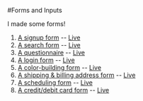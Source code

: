 #Forms and Inputs

I made some forms!

1. [A signup form](signup_form) -- [Live](http://eyacobson.github.io/forms-and-inputs/signup_form)
2. [A search form](search_form) -- [Live](http://eyacobson.github.io/forms-and-inputs/search_form)
3. [A questionnaire](questionnaire) -- [Live](http://eyacobson.github.io/forms-and-inputs/questionnaire)
4. [A login form](login_form) -- [Live](http://eyacobson.github.io/forms-and-inputs/login_form)
5. [A color-building form](color_builder) -- [Live](http://eyacobson.github.io/forms-and-inputs/color_builder)
6. [A shipping & billing address form](billing_form) -- [Live](http://eyacobson.github.io/forms-and-inputs/billing_form)
7. [A scheduling form](scheduling_form) -- [Live](http://eyacobson.github.io/forms-and-inputs/scheduling_form)
8. [A credit/debit card form](credit_card_form) -- [Live](http://eyacobson.github.io/forms-and-inputs/credit_card_form)
